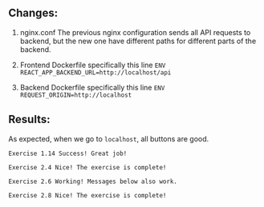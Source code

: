## Changes:
1. nginx.conf
The previous nginx configuration sends all API requests to backend, but the new one have different paths
 for different parts of the backend.

2. Frontend Dockerfile
specifically this line
```ENV REACT_APP_BACKEND_URL=http://localhost/api```

4. Backend Dockerfile
specifically this line
```ENV REQUEST_ORIGIN=http://localhost```

## Results:
As expected, when we go to ```localhost```, all buttons are good.
```shell 
Exercise 1.14 Success! Great job!
```
```shell 
Exercise 2.4 Nice! The exercise is complete!
```
```shell 
Exercise 2.6 Working! Messages below also work.
```
```shell 
Exercise 2.8 Nice! The exercise is complete!
```
